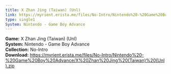 ```yaml
---
title: X Zhan Jing (Taiwan) (Unl)
link: https://myrient.erista.me/files/No-Intro/Nintendo%20-%20Game%20Boy%20Advance/X%20Zhan%20Jing%20(Taiwan)%20(Unl).zip
type: single1
System: Nintendo - Game Boy Advance
---
```

<b>Game:</b> X Zhan Jing (Taiwan) (Unl)<br>
<b>System:</b> Nintendo - Game Boy Advance<br>
<b>Collection:</b> No-Intro<br>
<b>Download:</b> https://myrient.erista.me/files/No-Intro/Nintendo%20-%20Game%20Boy%20Advance/X%20Zhan%20Jing%20(Taiwan)%20(Unl).zip
